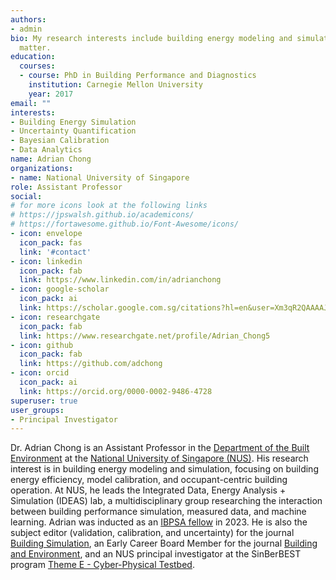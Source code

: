 ```yaml
---
authors:
- admin
bio: My research interests include building energy modeling and simulation
  matter.
education:
  courses:
  - course: PhD in Building Performance and Diagnostics
    institution: Carnegie Mellon University
    year: 2017
email: ""
interests:
- Building Energy Simulation
- Uncertainty Quantification
- Bayesian Calibration
- Data Analytics
name: Adrian Chong
organizations:
- name: National University of Singapore
role: Assistant Professor
social:
# for more icons look at the following links
# https://jpswalsh.github.io/academicons/
# https://fortawesome.github.io/Font-Awesome/icons/
- icon: envelope
  icon_pack: fas
  link: '#contact'
- icon: linkedin
  icon_pack: fab
  link: https://www.linkedin.com/in/adrianchong
- icon: google-scholar
  icon_pack: ai
  link: https://scholar.google.com.sg/citations?hl=en&user=Xm3qR2QAAAAJ
- icon: researchgate
  icon_pack: fab
  link: https://www.researchgate.net/profile/Adrian_Chong5
- icon: github
  icon_pack: fab
  link: https://github.com/adchong
- icon: orcid
  icon_pack: ai
  link: https://orcid.org/0000-0002-9486-4728
superuser: true
user_groups:
- Principal Investigator
---
```


Dr. Adrian Chong is an Assistant Professor in the [Department of the Built Environment](https://cde.nus.edu.sg/dbe/) at the [National University of Singapore (NUS)](http://www.nus.edu.sg). His research interest is in building energy modeling and simulation, focusing on building energy efficiency, model calibration, and occupant-centric building operation. At NUS, he leads the Integrated Data, Energy Analysis + Simulation (IDEAS) lab, a multidisciplinary group researching the interaction between building performance simulation, measured data, and machine learning. Adrian was inducted as an [IBPSA fellow](http://www.ibpsa.org/fellows/) in 2023. He is also the subject editor (validation, calibration, and uncertainty) for the journal [Building Simulation](https://www.springer.com/journal/12273), an Early Career Board Member for the journal [Building and Environment](https://www.journals.elsevier.com/building-and-environment), and an NUS principal investigator at the SinBerBEST program [Theme E - Cyber-Physical Testbed](https://sinberbest.berkeley.edu/research/theme-e-cyber-physical-testbed).


